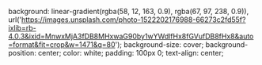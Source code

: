    background: linear-gradient(rgba(58, 12, 163, 0.9), rgba(67, 97, 238, 0.9)), url('https://images.unsplash.com/photo-1522202176988-66273c2fd55f?ixlib=rb-4.0.3&ixid=MnwxMjA3fDB8MHxwaG90by1wYWdlfHx8fGVufDB8fHx8&auto=format&fit=crop&w=1471&q=80');
            background-size: cover;
            background-position: center;
            color: white;
            padding: 100px 0;
            text-align: center;
